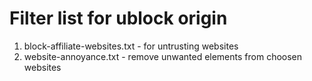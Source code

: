 # Filter list for ublock origin
1. block-affiliate-websites.txt - for untrusting websites
2. website-annoyance.txt - remove unwanted elements from choosen websites
